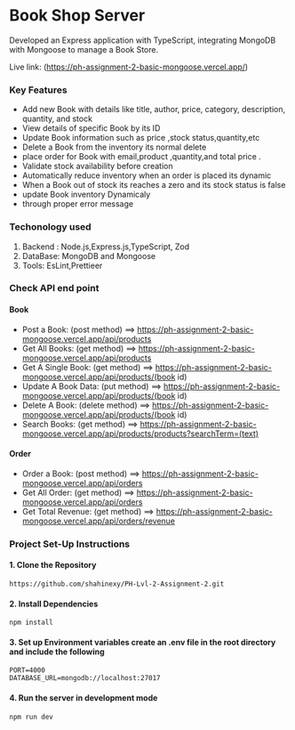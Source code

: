# Book Shop Server
Developed an Express application with TypeScript, integrating MongoDB with Mongoose to manage a Book Store.

Live link: (https://ph-assignment-2-basic-mongoose.vercel.app/)

### Key Features
- Add new Book with details like title, author, price, category, description, quantity, and stock 
- View details of specific Book by its ID
- Update Book information such as price ,stock status,quantity,etc
- Delete a Book from the inventory its normal delete
- place order for Book with email,product ,quantity,and total price .
- Validate stock availability before creation
- Automatically reduce inventory when an order is placed its dynamic
- When a Book out of stock its reaches a zero and its stock status is false
- update Book inventory Dynamicaly
- through proper error message

### Techonology used
  1. Backend : Node.js,Express.js,TypeScript, Zod
  2. DataBase: MongoDB and Mongoose 
  3. Tools: EsLint,Prettieer

### Check API end point 

#### Book
- Post a Book: (post method)
  ==> https://ph-assignment-2-basic-mongoose.vercel.app/api/products
- Get All Books: (get method) 
  ==> https://ph-assignment-2-basic-mongoose.vercel.app/api/products
- Get A Single Book: (get method) 
  ==> https://ph-assignment-2-basic-mongoose.vercel.app/api/products/(book id)
- Update A Book Data: (put method) 
  ==> https://ph-assignment-2-basic-mongoose.vercel.app/api/products/(book id)
- Delete A Book: (delete method) 
  ==> https://ph-assignment-2-basic-mongoose.vercel.app/api/products/(book id)
- Search Books: (get method) 
  ==> https://ph-assignment-2-basic-mongoose.vercel.app/api/products/products?searchTerm=(text)

#### Order
- Order a Book: (post method) 
  ==> https://ph-assignment-2-basic-mongoose.vercel.app/api/orders
- Get All Order: (get method) 
  ==> https://ph-assignment-2-basic-mongoose.vercel.app/api/orders
- Get Total Revenue: (get method) 
  ==> https://ph-assignment-2-basic-mongoose.vercel.app/api/orders/revenue

### Project Set-Up Instructions 

#### 1. Clone the Repository
```
https://github.com/shahinexy/PH-Lvl-2-Assignment-2.git
```

#### 2.  Install Dependencies
```
npm install 
```
#### 3. Set up Environment variables create an .env file in the root directory and include the following
```
PORT=4000
DATABASE_URL=mongodb://localhost:27017
```
#### 4. Run the server in development mode
```
npm run dev 
```
